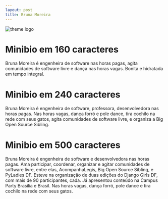 ```yaml
---
layout: post
title: Bruna Moreira
---
```


![theme logo](https://avatars1.githubusercontent.com/u/4125846?s=460&u=5558248f14b2b3e9405e66a897ad0963d6a59ef9&v=4)

# Minibio em 160 caracteres
Bruna Moreira é engenheira de software nas horas pagas, agita comunidades de software livre e dança nas horas vagas. Bonita e hidratada em tempo integral.

# Minibio em 240 caracteres
Bruna Moreira é engenheira de software, professora, desenvolvedora nas horas pagas.
Nas horas vagas, dança forró e pole dance, tira cochilo na rede com seus gatos, agita comunidades de software livre, e organiza a Big Open Source Sibling.

# Minibio em 500 caracteres
Bruna Moreira é engenheira de software e desenvolvedora nas horas pagas.
Ama participar, coordenar, organizar e agitar comunidades de software livre, entre elas, AcompanhaLegis, Big Open Source Sibling, e PyLadies DF. Esteve na organização de duas edições do Django Girls DF, com mais de 90 participantes, cada. Já apresentou conteúdo na Campus Party Brasília e Brasil.
Nas horas vagas, dança forró, pole dance e tira cochilo na rede com seus gatos.
